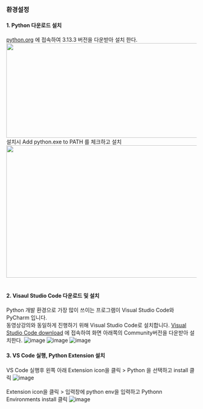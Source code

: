 
### 환경설정
#### 1. Python 다운로드 설치
[python.org](https://www.python.org/downloads/) 에 접속하여 3.13.3 버전을 다운받아 설치 한다.
<img src="https://github.com/user-attachments/assets/bce0984a-a3a3-4afd-a376-53b4b34eb346"  width="800px" height="250px"></img>  
설치시 Add python.exe to PATH 를 체크하고 설치  
<img src="https://github.com/user-attachments/assets/2155217f-9572-4f39-a6a0-96f2e2163a14" width="550px" height="350px"></img>  
<br>
#### 2. Visaul Studio Code 다운로드 및 설치
Python 개발 환경으로 가장 많이 쓰이는 프로그램이 Visual Studio Code와 PyCharm 입니다.  
동영상강의와 동일하게 진행하기 위해 Visual Studio Code로 설치합니다.
[Visual Studio Code download](https://code.visualstudio.com/) 에 접속하여 화면 아래쪽의 Community버전을 다운받아 설치한다.
![image](https://github.com/user-attachments/assets/f4ebb1e0-1dda-4a4e-a327-679e77de7e9c)
![image](https://github.com/user-attachments/assets/53197bf7-5c1d-4d20-8973-5ab44ad74eeb)
![image](https://github.com/user-attachments/assets/129ebde5-5274-4e2c-827d-94951fe9b7c1)


#### 3. VS Code 실행, Python Extension 설치 
VS Code 실행후 왼쪽 아래 Extension icon을 클릭 > Python 을 선택하고 install 클릭
![image](https://github.com/user-attachments/assets/8ef54bb2-8c7e-402e-86c9-8314a58bb976)  
<br>
Extension icon을 클릭 > 입력창에 python env을 입력하고 Pythonn Environments install 클릭
![image](https://github.com/user-attachments/assets/f7e3adbe-9dc7-486c-88ec-e087f4cbf863)



